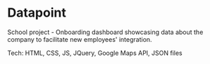 # Datapoint
School project - Onboarding dashboard showcasing data about the company to facilitate new employees' integration.

Tech: HTML, CSS, JS, JQuery, Google Maps API, JSON files
